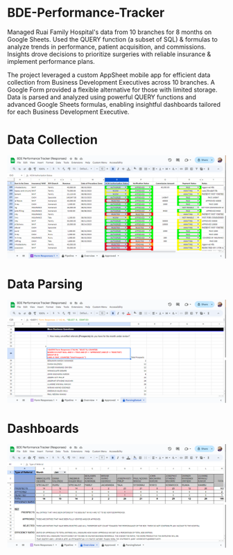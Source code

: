# BDE-Performance-Tracker
Managed Ruai Family Hospital's data from 10 branches for 8 months on Google Sheets. Used the QUERY function (a subset of SQL) &amp; formulas to analyze trends in performance, patient acquisition, and commissions. Insights drove decisions to prioritize surgeries with reliable insurance &amp; implement performance plans.

The project leveraged a custom AppSheet mobile app for efficient data collection from Business Development Executives across 10 branches. A Google Form provided a flexible alternative for those with limited storage. Data is parsed and analyzed using powerful QUERY functions and advanced Google Sheets formulas, enabling insightful dashboards tailored for each Business Development Executive.

Data Collection
===============

![](Data_Collection.png)

Data Parsing
============

![](Data_Parsing.png)

Dashboards
==========

![](Overview_Dashboard.png)
